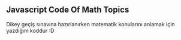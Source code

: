  ## Javascript Code Of Math Topics
 Dikey geçiş sınavına hazırlanırken matematik konularını anlamak için yazdığım koddur :D
